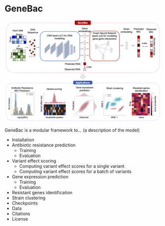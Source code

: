 # GeneBac

[![genebac_overview](files/images/genebac_overview.png)]()

GeneBac is a modular framework to... (a description of the model)

- Installation
- Antibiotic resistance prediction
  - Training
  - Evaluation
- Variant effect scoring
  - Computing variant effect scores for a single variant
  - Computing variant effect scores for a batch of variants
- Gene expression prediction
  - Training
  - Evaluation
- Resistant genes identification
- Strain clustering
- Checkpoints
- Data
- Citations
- License
